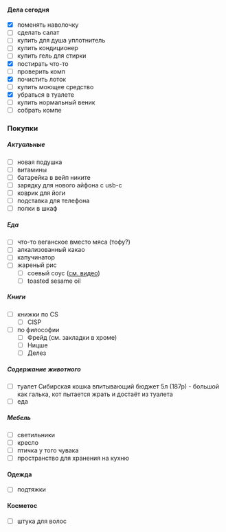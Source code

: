#### Дела сегодня
- [x] поменять наволочку
- [ ] сделать салат 
- [ ] купить для душа уплотнитель
- [ ] купить кондиционер
- [ ] купить гель для стирки
- [x] постирать что-то
- [ ] проверить комп
- [x] почистить лоток
- [ ] купить моющее средство 
- [x] убраться в туалете
- [ ] купить нормальный веник
- [ ] собрать компе

### **Покупки**

##### Актуальные
- [ ] новая подушка
- [ ] витамины
- [ ] батарейка в вейп никите
- [ ] зарядку для нового айфона с usb-c
- [ ] коврик для йоги
- [ ] подставка для телефона
- [ ] полки в шкаф
##### Еда
- [ ] что-то веганское вместо мяса (тофу?)
- [ ] алкализованный какао
- [ ] капучинатор
- [ ] жареный рис
	- [ ] соевый соус ([см. видео](https://www.youtube.com/watch?v=qURmdmgCCOI&ab_channel=JasonFarmer))
	- [ ] toasted sesame oil
##### Книги
- [ ] книжки по CS 
	- [ ] CISP
- [ ] по философии
	- [ ] Фрейд (см. закладки в хроме)
	- [ ] Ницше
	- [ ] Делез
##### Содержание животного
- [ ] туалет
	Сибирская кошка впитывающий бюджет 5л (187р) - большой как галька, кот пытается жрать и достаёт из туалета 
- [ ] еда
##### Мебель
- [ ] светильники
- [ ] кресло
- [ ] птичка у того чувака
- [ ] пространство для хранения на кухню
#### Одежда
- [ ] подтяжки
#### Косметос
- [ ] штука для волос